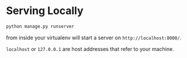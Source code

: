 # Serving Locally
```bash
python manage.py runserver
```
from inside your virtualenv will start a server on `http://localhost:8000/`.

`localhost` or `127.0.0.1` are host addresses that refer to your machine.
